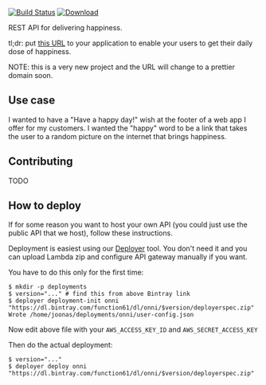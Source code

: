 [![Build Status](https://img.shields.io/travis/function61/onni.svg?style=for-the-badge)](https://travis-ci.org/function61/onni)
[![Download](https://img.shields.io/bintray/v/function61/dl/onni.svg?style=for-the-badge&label=Download)](https://bintray.com/function61/dl/onni/_latestVersion#files)

REST API for delivering happiness.

tl;dr: put [this URL](https://29ha8gbcmc.execute-api.us-east-1.amazonaws.com/prod/happy)
to your application to enable your users to get their daily dose of happiness.

NOTE: this is a very new project and the URL will change to a prettier domain soon.


Use case
--------

I wanted to have a "Have a happy day!" wish at the footer of a web app I offer for my
customers. I wanted the "happy" word to be a link that takes the user to a random picture
on the internet that brings happiness.


Contributing
------------

TODO


How to deploy
-------------

If for some reason you want to host your own API (you could just use the public API that
we host), follow these instructions.

Deployment is easiest using our [Deployer](https://github.com/function61/deployer) tool.
You don't need it and you can upload Lambda zip and configure API gateway manually if you want.

You have to do this only for the first time:

```
$ mkdir -p deployments
$ version="..." # find this from above Bintray link
$ deployer deployment-init onni "https://dl.bintray.com/function61/dl/onni/$version/deployerspec.zip"
Wrote /home/joonas/deployments/onni/user-config.json
```

Now edit above file with your `AWS_ACCESS_KEY_ID` and `AWS_SECRET_ACCESS_KEY`

Then do the actual deployment:

```
$ version="..."
$ deployer deploy onni "https://dl.bintray.com/function61/dl/onni/$version/deployerspec.zip"
```
